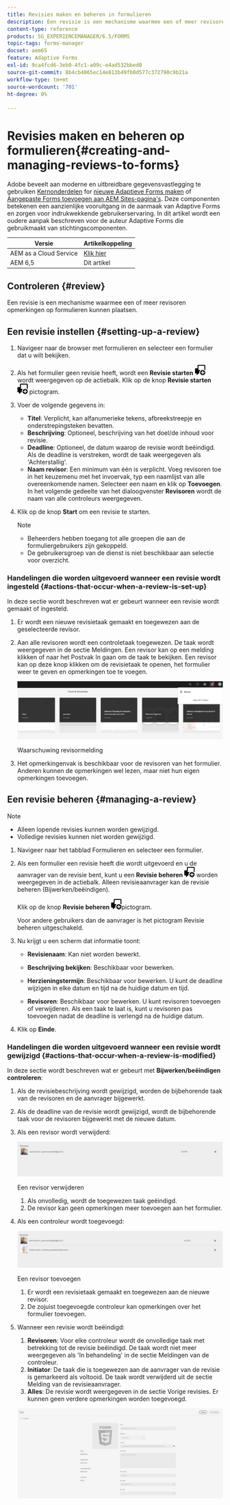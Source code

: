 ```yaml
---
title: Revisies maken en beheren in formulieren
description: Een revisie is een mechanisme waarmee een of meer revisoren opmerkingen op een formulier kunnen plaatsen.
content-type: reference
products: SG_EXPERIENCEMANAGER/6.5/FORMS
topic-tags: forms-manager
docset: aem65
feature: Adaptive Forms
exl-id: 9ca4fcd6-3eb0-4fc1-a09c-e4ad532bbed0
source-git-commit: 8b4cb4065ec14e813b49fb0d577c372790c9b21a
workflow-type: tm+mt
source-wordcount: '701'
ht-degree: 0%

---
```


# Revisies maken en beheren op formulieren{#creating-and-managing-reviews-to-forms}

<span class="preview"> Adobe beveelt aan moderne en uitbreidbare gegevensvastlegging te gebruiken [Kernonderdelen](https://experienceleague.adobe.com/docs/experience-manager-core-components/using/adaptive-forms/introduction.html) for [nieuwe Adaptieve Forms maken](/help/forms/using/create-an-adaptive-form-core-components.md) of [Aangepaste Forms toevoegen aan AEM Sites-pagina&#39;s](/help/forms/using/create-or-add-an-adaptive-form-to-aem-sites-page.md). Deze componenten betekenen een aanzienlijke vooruitgang in de aanmaak van Adaptive Forms en zorgen voor indrukwekkende gebruikerservaring. In dit artikel wordt een oudere aanpak beschreven voor de auteur Adaptive Forms die gebruikmaakt van stichtingscomponenten. </span>

| Versie | Artikelkoppeling |
| -------- | ---------------------------- |
| AEM as a Cloud Service | [Klik hier](https://experienceleague.adobe.com/docs/experience-manager-cloud-service/content/forms/adaptive-forms-authoring/authoring-adaptive-forms-foundation-components/create-reviews-forms.html) |
| AEM 6,5 | Dit artikel |

## Controleren {#review}

Een revisie is een mechanisme waarmee een of meer revisoren opmerkingen op formulieren kunnen plaatsen.

## Een revisie instellen {#setting-up-a-review}

1. Navigeer naar de browser met formulieren en selecteer een formulier dat u wilt bekijken.
1. Als het formulier geen revisie heeft, wordt een **Revisie starten** ![aem6forms_review_chat_comment](assets/aem6forms_review_chat_comment.png) wordt weergegeven op de actiebalk. Klik op de knop **Revisie starten** ![aem6forms_review_chat_comment](assets/aem6forms_review_chat_comment.png) pictogram.
1. Voer de volgende gegevens in:

   * **Titel**: Verplicht, kan alfanumerieke tekens, afbreekstreepje en onderstrepingsteken bevatten.
   * **Beschrijving**: Optioneel, beschrijving van het doel/de inhoud voor revisie.
   * **Deadline**: Optioneel, de datum waarop de revisie wordt beëindigd. Als de deadline is verstreken, wordt de taak weergegeven als &#39;Achterstallig&#39;.
   * **Naam revisor**: Een minimum van één is verplicht. Voeg revisoren toe in het keuzemenu met het invoervak, typ een naamlijst van alle overeenkomende namen. Selecteer een naam en klik op **Toevoegen**. In het volgende gedeelte van het dialoogvenster **Revisoren** wordt de naam van alle controleurs weergegeven.

1. Klik op de knop **Start** om een revisie te starten.

   >[!NOTE]
   >
   >* Beheerders hebben toegang tot alle groepen die aan de formuliergebruikers zijn gekoppeld.
   >* De gebruikersgroep van de dienst is niet beschikbaar aan selectie voor overzicht.

### Handelingen die worden uitgevoerd wanneer een revisie wordt ingesteld {#actions-that-occur-when-a-review-is-set-up}

In deze sectie wordt beschreven wat er gebeurt wanneer een revisie wordt gemaakt of ingesteld.

1. Er wordt een nieuwe revisietaak gemaakt en toegewezen aan de geselecteerde revisor.
1. Aan alle revisoren wordt een controletaak toegewezen. De taak wordt weergegeven in de sectie Meldingen. Een revisor kan op een melding klikken of naar het Postvak In gaan om de taak te bekijken. Een revisor kan op deze knop klikken om de revisietaak te openen, het formulier weer te geven en opmerkingen toe te voegen.

   ![Waarschuwing revisormelding](assets/review-notification-img.png)

   Waarschuwing revisormelding

1. Het opmerkingenvak is beschikbaar voor de revisoren van het formulier. Anderen kunnen de opmerkingen wel lezen, maar niet hun eigen opmerkingen toevoegen.

## Een revisie beheren {#managing-a-review}

>[!NOTE]
>
>* Alleen lopende revisies kunnen worden gewijzigd.
>* Volledige revisies kunnen niet worden gewijzigd.

1. Navigeer naar het tabblad Formulieren en selecteer een formulier.

1. Als een formulier een revisie heeft die wordt uitgevoerd en u de aanvrager van de revisie bent, kunt u een **Revisie beheren** ![aem6forms_review_chat_comment](assets/aem6forms_review_chat_comment.png) worden weergegeven in de actiebalk. Alleen revisieaanvrager kan de revisie beheren (Bijwerken/beëindigen).

   Klik op de knop **Revisie beheren** ![aem6forms_review_chat_comment](assets/aem6forms_review_chat_comment.png)pictogram.

   Voor andere gebruikers dan de aanvrager is het pictogram Revisie beheren uitgeschakeld.

1. Nu krijgt u een scherm dat informatie toont:

   * **Revisienaam**: Kan niet worden bewerkt.

   * **Beschrijving bekijken**: Beschikbaar voor bewerken.

   * **Herzieningstermijn**: Beschikbaar voor bewerken. U kunt de deadline wijzigen in elke datum en tijd na de huidige datum en tijd.

   * **Revisoren**: Beschikbaar voor bewerken. U kunt revisoren toevoegen of verwijderen. Als een taak te laat is, kunt u revisoren pas toevoegen nadat de deadline is verlengd na de huidige datum.

1. Klik op **Einde**.

### Handelingen die worden uitgevoerd wanneer een revisie wordt gewijzigd {#actions-that-occur-when-a-review-is-modified}

In deze sectie wordt beschreven wat er gebeurt met **Bijwerken/beëindigen controleren**:

1. Als de revisiebeschrijving wordt gewijzigd, worden de bijbehorende taak van de revisoren en de aanvrager bijgewerkt.
1. Als de deadline van de revisie wordt gewijzigd, wordt de bijbehorende taak voor de revisoren bijgewerkt met de nieuwe datum.

1. Als een revisor wordt verwijderd:

   ![Een revisor verwijderen](assets/removeduser.png)

   Een revisor verwijderen

   1. Als onvolledig, wordt de toegewezen taak geëindigd.
   1. De revisor kan geen opmerkingen meer toevoegen aan het formulier.

1. Als een controleur wordt toegevoegd:

   ![Een revisor toevoegen](assets/addedreviewer.png)

   Een revisor toevoegen

   1. Er wordt een revisietaak gemaakt en toegewezen aan de nieuwe revisor.
   1. De zojuist toegevoegde controleur kan opmerkingen over het formulier toevoegen.

1. Wanneer een revisie wordt beëindigd:

   1. **Revisoren**: Voor elke controleur wordt de onvolledige taak met betrekking tot de revisie beëindigd. De taak wordt niet meer weergegeven als &#39;In behandeling&#39; in de sectie Meldingen van de controleur.
   1. **Initiator**: De taak die is toegewezen aan de aanvrager van de revisie is gemarkeerd als voltooid. De taak wordt verwijderd uit de sectie Melding van de revisieaanvrager.
   1. **Alles**: De revisie wordt weergegeven in de sectie Vorige revisies. Er kunnen geen verdere opmerkingen worden toegevoegd.

   ![revisie voltooid](assets/review-complete-imgg.png)
